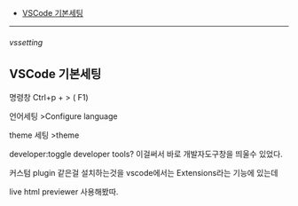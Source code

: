 - [VSCode 기본세팅](#vssetting)

---


###### vssetting

VSCode 기본세팅
-

명령창 Ctrl+p + >   ( F1)

언어세팅 >Configure language

theme 세팅 >theme

developer:toggle developer tools? 이걸써서 바로 개발자도구창을 띄울수 있었다.

커스텀 plugin 같은걸 설치하는것을 vscode에서는 Extensions라는 기능에 있는데

live html previewer 사용해봤따.
